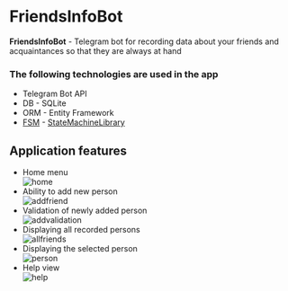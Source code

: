 # FriendsInfoBot
**FriendsInfoBot** - Telegram bot for recording data about your friends and acquaintances so that they are always at hand
### The following technologies are used in the app
 - Telegram Bot API
 - DB - SQLite
 - ORM - Entity Framework
 - [FSM](https://en.wikipedia.org/wiki/Finite-state_machine) - [StateMachineLibrary](https://github.com/YashaVinter/StateMachineLibrary)  
## Application features
- Home menu  
![home](https://github.com/YashaVinter/FriendsInfoBot/blob/master/resources/demonstration/img/home.jpg?raw=true)
- Ability to add new person  
![addfriend](https://github.com/YashaVinter/FriendsInfoBot/blob/master/resources/demonstration/img/addfriend.jpg?raw=true)
- Validation of newly added person  
![addvalidation](https://github.com/YashaVinter/FriendsInfoBot/blob/master/resources/demonstration/img/addvalidation.jpg?raw=true)
- Displaying all recorded persons  
![allfriends](https://github.com/YashaVinter/FriendsInfoBot/blob/master/resources/demonstration/img/allfriends.jpg?raw=true)
- Displaying the selected person  
![person](https://github.com/YashaVinter/FriendsInfoBot/blob/master/resources/demonstration/img/person.jpg?raw=true)
- Help view  
![help](https://github.com/YashaVinter/FriendsInfoBot/blob/master/resources/demonstration/img/help.jpg?raw=true)
